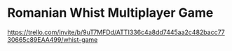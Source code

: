 # Romanian Whist Multiplayer Game


https://trello.com/invite/b/9uT7MFDd/ATTI336c4a8dd7445aa2c482bacc7730665c89EAA499/whist-game